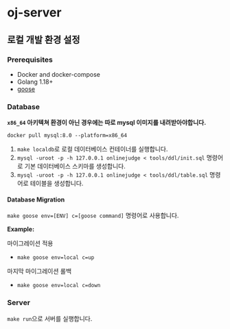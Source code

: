 # oj-server

## 로컬 개발 환경 설정

### Prerequisites

- Docker and docker-compose
- Golang 1.18+
- [goose](https://github.com/pressly/goose)

### Database

**`x86_64` 아키텍쳐 환경이 아닌 경우에는 따로 mysql 이미지를 내려받아야합니다.**

```
docker pull mysql:8.0 --platform=x86_64
```

1. `make localdb`로 로컬 데이터베이스 컨테이너를 실행합니다.
2. `mysql -uroot -p -h 127.0.0.1 onlinejudge < tools/ddl/init.sql` 명령어로 기본 데이터베이스 스키마를 생성합니다.
2. `mysql -uroot -p -h 127.0.0.1 onlinejudge < tools/ddl/table.sql` 명령어로 테이블을 생성합니다.

#### Database Migration

`make goose env=[ENV] c=[goose command]` 명령어로 사용합니다.

**Example:**

마이그레이션 적용
- `make goose env=local c=up`

마지막 마이그레이션 롤백
- `make goose env=local c=down`

### Server

`make run`으로 서버를 실행합니다.

